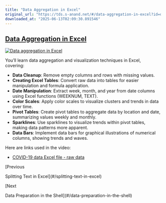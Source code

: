 ```yaml
---
title: "Data Aggregation in Excel"
original_url: "https://tds.s-anand.net/#/data-aggregation-in-excel?id=data-aggregation-in-excel"
downloaded_at: "2025-06-13T02:09:30.891546"
---
```


[Data Aggregation in Excel](#/data-aggregation-in-excel?id=data-aggregation-in-excel)
-------------------------------------------------------------------------------------

[![Data aggregation in Excel](https://i.ytimg.com/vi_webp/NkpT0dDU8Y4/sddefault.webp)](https://youtu.be/NkpT0dDU8Y4)

You’ll learn data aggregation and visualization techniques in Excel, covering:

* **Data Cleanup**: Remove empty columns and rows with missing values.
* **Creating Excel Tables**: Convert raw data into tables for easier manipulation and formula application.
* **Date Manipulation**: Extract week, month, and year from date columns using Excel functions (WEEKNUM, TEXT).
* **Color Scales**: Apply color scales to visualize clusters and trends in data over time.
* **Pivot Tables**: Create pivot tables to aggregate data by location and date, summarizing values weekly and monthly.
* **Sparklines**: Use sparklines to visualize trends within pivot tables, making data patterns more apparent.
* **Data Bars**: Implement data bars for graphical illustrations of numerical columns, showing trends and waves.

Here are links used in the video:

* [COVID-19 data Excel file - raw data](https://docs.google.com/spreadsheets/d/14HLgSmME95q--6lcBv9pUstqHL183wTd/view)

[Previous

Splitting Text in Excel](#/splitting-text-in-excel)

[Next

Data Preparation in the Shell](#/data-preparation-in-the-shell)